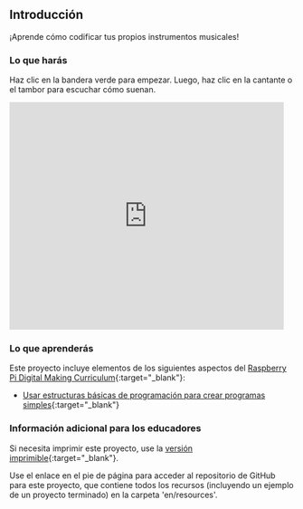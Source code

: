 ## Introducción

¡Aprende cómo codificar tus propios instrumentos musicales!

### Lo que harás

Haz clic en la bandera verde para empezar. Luego, haz clic en la cantante o el tambor para escuchar cómo suenan.

<div class="scratch-preview">
  <iframe allowtransparency="true" width="485" height="402" src="https://scratch.mit.edu/projects/embed/26741186/?autostart=false" frameborder="0"></iframe>
</div>

### Lo que aprenderás

Este proyecto incluye elementos de los siguientes aspectos del [Raspberry Pi Digital Making Curriculum](http://rpf.io/curriculum){:target="_blank"}:

+ [Usar estructuras básicas de programación para crear programas simples](https://www.raspberrypi.org/curriculum/programming/creator){:target="_blank"}

### Información adicional para los educadores

Si necesita imprimir este proyecto, use la [versión imprimible](https://projects.raspberrypi.org/en/projects/rock-band/print){:target="_blank"}.

Use el enlace en el pie de página para acceder al repositorio de GitHub para este proyecto, que contiene todos los recursos (incluyendo un ejemplo de un proyecto terminado) en la carpeta 'en/resources'.